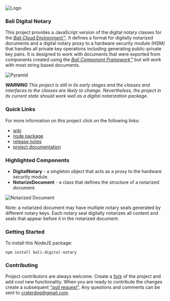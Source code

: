 ![Logo](https://raw.githubusercontent.com/craterdog-bali/bali-project-documentation/master/images/CraterDogLogo.png)

### Bali Digital Notary
This project provides a JavaScript version of the digital notary classes for the [_Bali Cloud Environment™_](https://github.com/craterdog-bali/bali-project-documentation/wiki). It defines a format for digitally notarized documents and a digital notary proxy to a hardware security module (HSM) that handles all private key operations including generating public-private key pairs. It is designed to work with documents that were exported from components created using the [_Bali Component Framework™_](https://github.com/craterdog-bali/js-bali-component-framework) but will work with most string based documents.

![Pyramid](https://raw.githubusercontent.com/craterdog-bali/bali-project-documentation/master/images/Bali%20Pyramid%20-%20Digital%20Notary.png)

_**WARNING**_
_This project is still in its early stages and the classes and interfaces to the classes are likely to change. Nevertheless, the project in its current state should work well as a digital notarization package._

### Quick Links
For more information on this project click on the following links:
 * [wiki](https://github.com/craterdog-bali/js-bali-digital-notary/wiki)
 * [node package](https://www.npmjs.com/package/bali-digital-notary)
 * [release notes](https://github.com/craterdog-bali/js-bali-digital-notary/wiki/releases)
 * [project documentation](https://github.com/craterdog-bali/bali-project-documentation/wiki)

### Highlighted Components
 * **DigitalNotary** - a singleton object that acts as a proxy to the hardware security module.
 * **NotarizeDocument** - a class that defines the structure of a notarized document.

![Notarized Document](https://raw.githubusercontent.com/craterdog-bali/bali-project-documentation/master/images/Notarized%20Document.png)

Note: a notarized document may have multiple notary seals generated by different notary keys. Each notary seal digitally notarizes all content and seals that appear before it in the notarized document.

### Getting Started
To install this NodeJS package:
```
npm install bali-digital-notary
```

### Contributing
Project contributors are always welcome. Create a [fork](https://github.com/craterdog-bali/js-bali-digital-notary) of the project and add cool new functionality. When you are ready to contribute the changes create a subsequent ["pull request"](https://help.github.com/articles/about-pull-requests/). Any questions and comments can be sent to craterdog@gmail.com.
